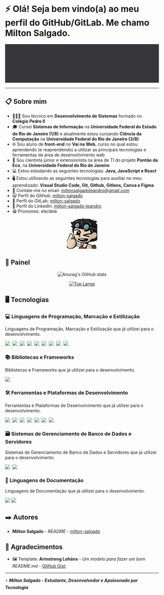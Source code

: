 # ⚡ Olá! Seja bem vindo(a) ao meu perfil do GitHub/GitLab. Me chamo Milton Salgado. 

![Screenshot](img/banner-milton-salgado.gif)

<hr>

## 📋 Sobre mim

* 👨🏻‍💻 Sou técnico em **Desenvolvimento de Sistemas** formado no **Colégio Pedro II**
* 🎓 Cursei **Sistemas de Informação** na **Universidade Federal do Estado do Rio de Janeiro (1/8)** e atualmente estou cursando **Ciência da Computação** na **Universidade Federal do Rio de Janeiro (3/8)**
* 🌐 Sou aluno de **front-end** no **Vai na Web**, curso no qual estou aprendendo (e reaprendendo) a utilizar as principais tecnologias e ferramentas da área de desenvolvimento web
* 🏬 Sou cientista júnior e extensionista na área de TI do projeto **Pontão da Eco**, na **Universidade Federal do Rio de Janeiro**
* 💻 Estou estudando as seguintes tecnologias: **Java, JavaScript e React**
* 🖥️ Estou utilizando as seguintes tecnologias para auxiliar no meu aprendizado: **Visual Studio Code, Git, Github, Gitlens, Canva e Figma**
* 📧 Contate-me no email: <a href="mailto:miltonsalgadoleandro@gmail.com">miltonsalgadoleandro@gmail.com</a>
* 😺 Perfil do GitHub: <a href="https://github.com/milton-salgado" target="_blank">milton-salgado</a>
* 🦊 Perfil do GitLab: <a href="https://gitlab.com/milton-salgado" target="_blank">milton-salgado</a>
* 💼 Perfil do LinkedIn: <a href="https://www.linkedin.com/in/milton-salgado-leandro/" target="_blank">milton-salgado-leandro</a>
* 😁 Pronomes: ele/dele

<div align="center"><img src="img/avatar-milton-salgado.png" width="100"/></div>

## 🚀 Painel

<div align="center"> 

![Anurag's GitHub stats](https://github-readme-stats.vercel.app/api?username=milton-salgado&show_icons=true&theme=discord_old_blurple) 

[![Top Langs](https://github-readme-stats.vercel.app/api/top-langs/?username=milton-salgado&layout=compact&theme=discord_old_blurple)](https://github.com/anuraghazra/github-readme-stats)

</div>

## 🖥️ Tecnologias

### 💻 Linguagens de Programação, Marcação e Estilização

Linguagens de Programação, Marcação e Estilização que já utilizei para o desenvolvimento.

<img src="https://cdn.jsdelivr.net/gh/devicons/devicon/icons/html5/html5-original.svg" width="50"/>&nbsp; 
<img src="https://cdn.jsdelivr.net/gh/devicons/devicon/icons/css3/css3-original.svg" width="50"/>&nbsp; <img src="https://cdn.jsdelivr.net/gh/devicons/devicon/icons/javascript/javascript-original.svg" width="50"/>&nbsp; <img src="https://cdn.jsdelivr.net/gh/devicons/devicon/icons/php/php-original.svg" width="50"/>&nbsp; <img src="https://cdn.jsdelivr.net/gh/devicons/devicon/icons/c/c-original.svg" width="50"/>&nbsp; <img src="https://cdn.jsdelivr.net/gh/devicons/devicon/icons/cplusplus/cplusplus-original.svg" width="50"/>&nbsp; <img src="https://cdn.jsdelivr.net/gh/devicons/devicon/icons/csharp/csharp-original.svg" width="50"/>&nbsp; <img src="https://cdn.jsdelivr.net/gh/devicons/devicon/icons/java/java-original.svg" width="50"/>&nbsp; <img src="https://cdn.jsdelivr.net/gh/devicons/devicon/icons/python/python-original.svg" width="50"/>

### 📚 Bibliotecas e Frameworks

Bibliotecas e Frameworks que já utilizei para o desenvolvimento.

<img src="https://cdn.jsdelivr.net/gh/devicons/devicon/icons/react/react-original.svg" width="50"/>


### 🛠️ Ferramentas e Plataformas de Desenvolvimento

Ferramentas e Plataformas de Desenvolvimento que já utilizei para o desenvolvimento.

<img src="https://cdn.jsdelivr.net/gh/devicons/devicon/icons/vscode/vscode-original.svg" width="50"/>&nbsp; <img src="https://cdn.jsdelivr.net/gh/devicons/devicon/icons/visualstudio/visualstudio-plain.svg" width="50"/>&nbsp; <img src="https://cdn.jsdelivr.net/gh/devicons/devicon/icons/git/git-original.svg" width="50"/>&nbsp; <img src="https://cdn.jsdelivr.net/gh/devicons/devicon/icons/github/github-original.svg" width="50"/>&nbsp; <img src="https://cdn.jsdelivr.net/gh/devicons/devicon/icons/gitlab/gitlab-original.svg" width="50"/>&nbsp; <img src="https://cdn.jsdelivr.net/gh/devicons/devicon/icons/figma/figma-original.svg" width="50"/>&nbsp; <img src="https://cdn.jsdelivr.net/gh/devicons/devicon/icons/canva/canva-original.svg" width="50"/>

### 🗃️ Sistemas de Gerenciamento de Banco de Dados e Servidores

Sistemas de Gerenciamento de Banco de Dados e Servidores que já utilizei para o desenvolvimento.

<img src="https://cdn.jsdelivr.net/gh/devicons/devicon/icons/mysql/mysql-original.svg" width="50"/>&nbsp; <img src="https://cdn.jsdelivr.net/gh/devicons/devicon/icons/microsoftsqlserver/microsoftsqlserver-plain.svg" width="50"/>

### 📝 Linguagens de Documentação

Linguagens de Documentação que já utilizei para o desenvolvimento.

<img src="https://cdn.jsdelivr.net/gh/devicons/devicon/icons/markdown/markdown-original.svg" width="50"/>&nbsp;<img src="https://cdn.jsdelivr.net/gh/devicons/devicon/icons/latex/latex-original.svg" width="50"/>

## ✒️ Autores

* **Milton Salgado** - *README* - [milton-salgado](https://github.com/milton-salgado)

## 🎁 Agradecimentos

* 🖼️ Template: **Armstrong Lohãns** - *Um modelo para fazer um bom README.md* - [GitHub Gist](https://gist.github.com/lohhans/f8da0b147550df3f96914d3797e9fb89);

<hr>

⚡ ***Milton Salgado - Estudante, Desenvolvedor e Apaixonado por Tecnologia***